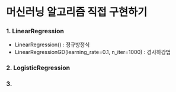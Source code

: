 # 머신러닝 알고리즘 직접 구현하기

### 1. LinearRegression
- LinearRegression() : 정규방정식
- LinearRegressionGD(learning_rate=0.1, n_iter=1000) : 경사하강법

### 2. LogisticRegression
### 3. 
